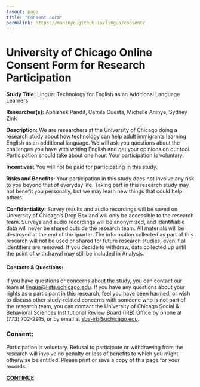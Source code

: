 ```yaml
---
layout: page
title: "Consent Form"
permalink: https://maninye.github.io/lingua/consent/
---
```


# University of Chicago Online Consent Form for Research Participation

**Study Title:** Lingua: Technology for English as an Additional Language Learners

**Researcher(s):**  Abhishek Pandit, Camila Cuesta, Michelle Aninye, Sydney Zink


**Description:** We are researchers at the University of Chicago doing a research study about how technology can help adult immigrants learning English as an additional language. We will ask you questions about the challenges you have with writing English and get your opinions on our tool. Participation should take about one hour. Your participation is voluntary.

**Incentives:** You will not be paid for participating in this study.

**Risks and Benefits:** Your participation in this study does not involve any risk to you beyond that of everyday life. Taking part in this research study may not benefit you personally, but we may learn new things that could help others.

**Confidentiality:** Survey results and audio recordings will be saved on University of Chicago’s Drop Box and will only be accessible to the research team. Surveys and audio recordings will be anonymized, and identifiable data will never be shared outside the research team. All materials will be destroyed at the end of the quarter. The information collected as part of this research will not be used or shared for future research studies, even if all identifiers are removed. If you decide to withdraw, data collected up until the point of withdrawal may still be included in Analysis.

#### Contacts & Questions:

If you have questions or concerns about the study, you can contact our team at lingua@lists.uchicago.edu.
If you have any questions about your rights as a participant in this research, feel you have been harmed, or wish to discuss other study-related concerns with someone who is not part of the research team, you can contact the University of Chicago Social & Behavioral Sciences Institutional Review Board (IRB) Office by phone at (773) 702-2915, or by email at sbs-irb@uchicago.edu.

### Consent:

Participation is voluntary. Refusal to participate or withdrawing from the research will involve no penalty or loss of benefits to which you might otherwise be entitled.
Please print or save a copy of this page for your records.

[**CONTINUE**](https://forms.gle/yyFQTHqPKKHLYZmB9)

